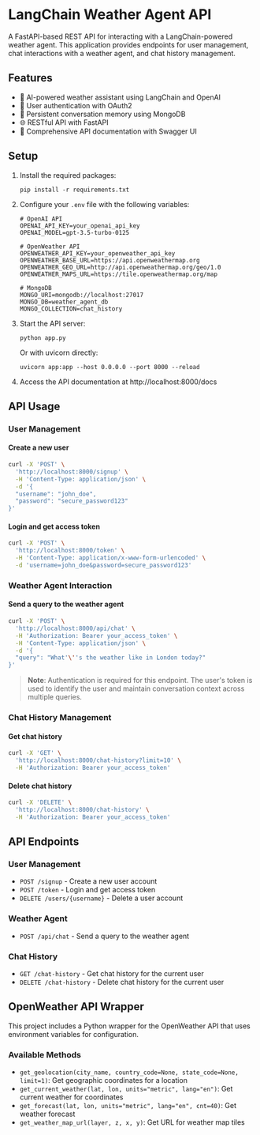 # LangChain Weather Agent API

A FastAPI-based REST API for interacting with a LangChain-powered weather agent. This application provides endpoints for user management, chat interactions with a weather agent, and chat history management.

## Features

- 🤖 AI-powered weather assistant using LangChain and OpenAI
- 🔐 User authentication with OAuth2
- 💾 Persistent conversation memory using MongoDB
- 🌐 RESTful API with FastAPI
- 📝 Comprehensive API documentation with Swagger UI

## Setup

1. Install the required packages:
   ```
   pip install -r requirements.txt
   ```

2. Configure your `.env` file with the following variables:
   ```
   # OpenAI API
   OPENAI_API_KEY=your_openai_api_key
   OPENAI_MODEL=gpt-3.5-turbo-0125
   
   # OpenWeather API
   OPENWEATHER_API_KEY=your_openweather_api_key
   OPENWEATHER_BASE_URL=https://api.openweathermap.org
   OPENWEATHER_GEO_URL=http://api.openweathermap.org/geo/1.0
   OPENWEATHER_MAPS_URL=https://tile.openweathermap.org/map
   
   # MongoDB
   MONGO_URI=mongodb://localhost:27017
   MONGO_DB=weather_agent_db
   MONGO_COLLECTION=chat_history
   ```

3. Start the API server:
   ```
   python app.py
   ```
   
   Or with uvicorn directly:
   ```
   uvicorn app:app --host 0.0.0.0 --port 8000 --reload
   ```

4. Access the API documentation at http://localhost:8000/docs

## API Usage

### User Management

#### Create a new user

```bash
curl -X 'POST' \
  'http://localhost:8000/signup' \
  -H 'Content-Type: application/json' \
  -d '{
  "username": "john_doe",
  "password": "secure_password123"
}'
```

#### Login and get access token

```bash
curl -X 'POST' \
  'http://localhost:8000/token' \
  -H 'Content-Type: application/x-www-form-urlencoded' \
  -d 'username=john_doe&password=secure_password123'
```

### Weather Agent Interaction

#### Send a query to the weather agent

```bash
curl -X 'POST' \
  'http://localhost:8000/api/chat' \
  -H 'Authorization: Bearer your_access_token' \
  -H 'Content-Type: application/json' \
  -d '{
  "query": "What'\''s the weather like in London today?"
}'
```

> **Note**: Authentication is required for this endpoint. The user's token is used to identify the user and maintain conversation context across multiple queries.

### Chat History Management

#### Get chat history

```bash
curl -X 'GET' \
  'http://localhost:8000/chat-history?limit=10' \
  -H 'Authorization: Bearer your_access_token'
```

#### Delete chat history

```bash
curl -X 'DELETE' \
  'http://localhost:8000/chat-history' \
  -H 'Authorization: Bearer your_access_token'
```

## API Endpoints

### User Management
- `POST /signup` - Create a new user account
- `POST /token` - Login and get access token
- `DELETE /users/{username}` - Delete a user account

### Weather Agent
- `POST /api/chat` - Send a query to the weather agent

### Chat History
- `GET /chat-history` - Get chat history for the current user
- `DELETE /chat-history` - Delete chat history for the current user

## OpenWeather API Wrapper

This project includes a Python wrapper for the OpenWeather API that uses environment variables for configuration.

### Available Methods

- `get_geolocation(city_name, country_code=None, state_code=None, limit=1)`: Get geographic coordinates for a location
- `get_current_weather(lat, lon, units="metric", lang="en")`: Get current weather for coordinates
- `get_forecast(lat, lon, units="metric", lang="en", cnt=40)`: Get weather forecast
- `get_weather_map_url(layer, z, x, y)`: Get URL for weather map tiles